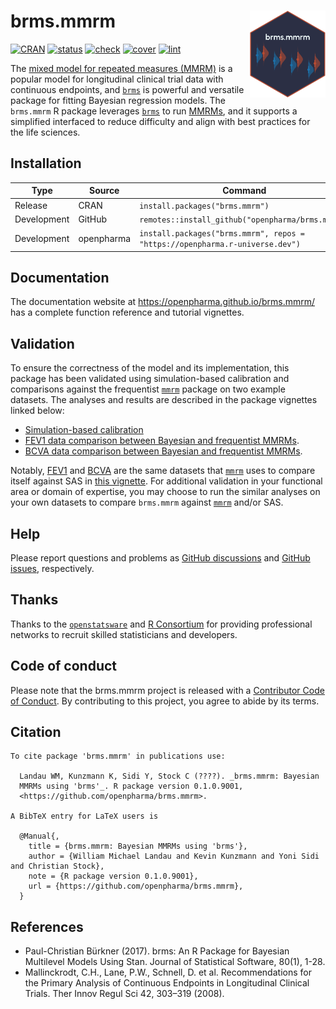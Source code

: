 
# brms.mmrm <img src="man/figures/logo.svg" align="right" height="139" alt="https://openpharma.github.io/brms.mmrm/" />

[![CRAN](https://www.r-pkg.org/badges/version/brms.mmrm)](https://CRAN.R-project.org/package=brms.mmrm)
[![status](https://www.repostatus.org/badges/latest/active.svg)](https://www.repostatus.org/#active)
[![check](https://github.com/openpharma/brms.mmrm/workflows/check/badge.svg)](https://github.com/openpharma/brms.mmrm/actions?query=workflow%3Acheck)
[![cover](https://github.com/openpharma/brms.mmrm/workflows/cover/badge.svg)](https://github.com/openpharma/brms.mmrm/actions?query=workflow%3Acover)
[![lint](https://github.com/openpharma/brms.mmrm/workflows/lint/badge.svg)](https://github.com/openpharma/brms.mmrm/actions?query=workflow%3Alint)

The [mixed model for repeated measures
(MMRM)](https://link.springer.com/article/10.1177/009286150804200402) is
a popular model for longitudinal clinical trial data with continuous
endpoints, and [`brms`](https://paul-buerkner.github.io/brms/) is
powerful and versatile package for fitting Bayesian regression models.
The `brms.mmrm` R package leverages
[`brms`](https://paul-buerkner.github.io/brms/) to run
[MMRMs](https://link.springer.com/article/10.1177/009286150804200402),
and it supports a simplified interfaced to reduce difficulty and align
with best practices for the life sciences.

## Installation

| Type        | Source     | Command                                                                      |
|-------------|------------|------------------------------------------------------------------------------|
| Release     | CRAN       | `install.packages("brms.mmrm")`                                              |
| Development | GitHub     | `remotes::install_github("openpharma/brms.mmrm")`                            |
| Development | openpharma | `install.packages("brms.mmrm", repos = "https://openpharma.r-universe.dev")` |

## Documentation

The documentation website at <https://openpharma.github.io/brms.mmrm/>
has a complete function reference and tutorial vignettes.

## Validation

To ensure the correctness of the model and its implementation, this
package has been validated using simulation-based calibration and
comparisons against the frequentist
[`mmrm`](https://openpharma.github.io/mmrm/latest-tag/) package on two
example datasets. The analyses and results are described in the package
vignettes linked below:

- [Simulation-based
  calibration](https://openpharma.github.io/brms.mmrm/articles/sbc.html)
- [FEV1 data comparison between Bayesian and frequentist
  MMRMs](https://openpharma.github.io/brms.mmrm/articles/fev1.html).
- [BCVA data comparison between Bayesian and frequentist
  MMRMs](https://openpharma.github.io/brms.mmrm/articles/bcva.html).

Notably,
[FEV1](https://openpharma.github.io/mmrm/latest-tag/reference/fev_data.html)
and
[BCVA](https://openpharma.github.io/mmrm/latest-tag/reference/bcva_data.html)
are the same datasets that
[`mmrm`](https://openpharma.github.io/mmrm/latest-tag/) uses to compare
itself against SAS in [this
vignette](https://openpharma.github.io/mmrm/latest-tag/articles/mmrm_review_methods.html).
For additional validation in your functional area or domain of
expertise, you may choose to run the similar analyses on your own
datasets to compare `brms.mmrm` against
[`mmrm`](https://openpharma.github.io/mmrm/latest-tag/) and/or SAS.

## Help

Please report questions and problems as [GitHub
discussions](https://github.com/openpharma/brms.mmrm) and [GitHub
issues](https://github.com/openpharma/brms.mmrm), respectively.

## Thanks

Thanks to the [`openstatsware`](https://www.openstatsware.org/) and [R
Consortium](https://www.r-consortium.org/) for providing professional
networks to recruit skilled statisticians and developers.

## Code of conduct

Please note that the brms.mmrm project is released with a [Contributor
Code of
Conduct](https://contributor-covenant.org/version/2/1/CODE_OF_CONDUCT.html).
By contributing to this project, you agree to abide by its terms.

## Citation

    To cite package 'brms.mmrm' in publications use:

      Landau WM, Kunzmann K, Sidi Y, Stock C (????). _brms.mmrm: Bayesian
      MMRMs using 'brms'_. R package version 0.1.0.9001,
      <https://github.com/openpharma/brms.mmrm>.

    A BibTeX entry for LaTeX users is

      @Manual{,
        title = {brms.mmrm: Bayesian MMRMs using 'brms'},
        author = {William Michael Landau and Kevin Kunzmann and Yoni Sidi and Christian Stock},
        note = {R package version 0.1.0.9001},
        url = {https://github.com/openpharma/brms.mmrm},
      }

## References

- Paul-Christian Bürkner (2017). brms: An R Package for Bayesian
  Multilevel Models Using Stan. Journal of Statistical Software, 80(1),
  1-28.
- Mallinckrodt, C.H., Lane, P.W., Schnell, D. et al. Recommendations for
  the Primary Analysis of Continuous Endpoints in Longitudinal Clinical
  Trials. Ther Innov Regul Sci 42, 303–319 (2008).
